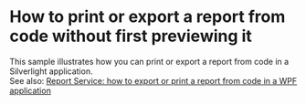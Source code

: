 # How to print or export a report from code without first previewing it


<p>This sample illustrates how you can print or export a report from code in a Silverlight application.<br />See also: <a href="https://www.devexpress.com/Support/Center/p/T148944">Report Service: how to export or print a report from code in a WPF application</a></p>

<br/>


